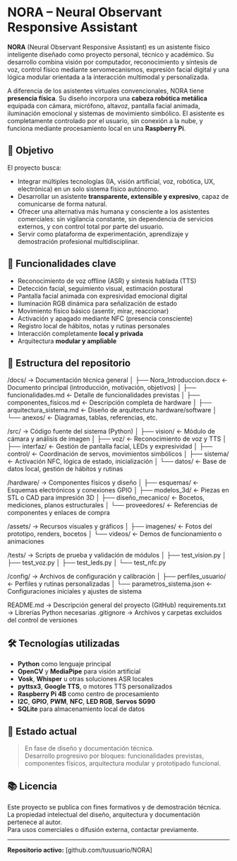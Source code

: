 # NORA – Neural Observant Responsive Assistant

**NORA** (Neural Observant Responsive Assistant) es un asistente físico inteligente diseñado como proyecto personal, técnico y académico. Su desarrollo combina visión por computador, reconocimiento y síntesis de voz, control físico mediante servomecanismos, expresión facial digital y una lógica modular orientada a la interacción multimodal y personalizada.

A diferencia de los asistentes virtuales convencionales, NORA tiene **presencia física**. Su diseño incorpora una **cabeza robótica metálica** equipada con cámara, micrófono, altavoz, pantalla facial animada, iluminación emocional y sistemas de movimiento simbólico. El asistente es completamente controlado por el usuario, sin conexión a la nube, y funciona mediante procesamiento local en una **Raspberry Pi**.

## 🎯 Objetivo

El proyecto busca:

- Integrar múltiples tecnologías (IA, visión artificial, voz, robótica, UX, electrónica) en un solo sistema físico autónomo.
- Desarrollar un asistente **transparente, extensible y expresivo**, capaz de comunicarse de forma natural.
- Ofrecer una alternativa más humana y consciente a los asistentes comerciales: sin vigilancia constante, sin dependencia de servicios externos, y con control total por parte del usuario.
- Servir como plataforma de experimentación, aprendizaje y demostración profesional multidisciplinar.

## 🧠 Funcionalidades clave

- Reconocimiento de voz offline (ASR) y síntesis hablada (TTS)
- Detección facial, seguimiento visual, estimación postural
- Pantalla facial animada con expresividad emocional digital
- Iluminación RGB dinámica para señalización de estado
- Movimiento físico básico (asentir, mirar, reaccionar)
- Activación y apagado mediante NFC (presencia consciente)
- Registro local de hábitos, notas y rutinas personales
- Interacción completamente **local y privada**
- Arquitectura **modular y ampliable**

## 📁 Estructura del repositorio

/docs/                        → Documentación técnica general
│   ├── Nora_Introduccion.docx     ← Documento principal (introducción, motivación, objetivos)
│   ├── funcionalidades.md         ← Detalle de funcionalidades previstas
│   ├── componentes_fisicos.md     ← Descripción completa de hardware
│   ├── arquitectura_sistema.md    ← Diseño de arquitectura hardware/software
│   └── anexos/                    ← Diagramas, tablas, referencias, etc.

/src/                         → Código fuente del sistema (Python)
│   ├── vision/                   ← Módulo de cámara y análisis de imagen
│   ├── voz/                      ← Reconocimiento de voz y TTS
│   ├── interfaz/                 ← Gestión de pantalla facial, LEDs y expresividad
│   ├── control/                  ← Coordinación de servos, movimientos simbólicos
│   ├── sistema/                  ← Activación NFC, lógica de estado, inicialización
│   └── datos/                    ← Base de datos local, gestión de hábitos y rutinas

/hardware/                   → Componentes físicos y diseño
│   ├── esquemas/                ← Esquemas electrónicos y conexiones GPIO
│   ├── modelos_3d/              ← Piezas en STL o CAD para impresión 3D
│   ├── diseño_mecanico/         ← Bocetos, mediciones, planos estructurales
│   └── proveedores/             ← Referencias de componentes y enlaces de compra

/assets/                     → Recursos visuales y gráficos
│   ├── imagenes/                ← Fotos del prototipo, renders, bocetos
│   └── videos/                  ← Demos de funcionamiento o animaciones

/tests/                      → Scripts de prueba y validación de módulos
│   ├── test_vision.py
│   ├── test_voz.py
│   ├── test_leds.py
│   └── test_nfc.py

/config/                     → Archivos de configuración y calibración
│   ├── perfiles_usuario/        ← Perfiles y rutinas personalizadas
│   └── parametros_sistema.json  ← Configuraciones iniciales y ajustes de sistema

README.md                   → Descripción general del proyecto (GitHub)
requirements.txt            → Librerías Python necesarias
.gitignore                  → Archivos y carpetas excluidos del control de versiones

## 🛠️ Tecnologías utilizadas

- **Python** como lenguaje principal
- **OpenCV** y **MediaPipe** para visión artificial
- **Vosk**, **Whisper** u otras soluciones ASR locales
- **pyttsx3**, **Google TTS**, o motores TTS personalizados
- **Raspberry Pi 4B** como centro de procesamiento
- **I2C**, **GPIO**, **PWM**, **NFC**, **LED RGB**, **Servos SG90**
- **SQLite** para almacenamiento local de datos

## 📌 Estado actual

> En fase de diseño y documentación técnica.  
> Desarrollo progresivo por bloques: funcionalidades previstas, componentes físicos, arquitectura modular y prototipado funcional.

## 📚 Licencia

Este proyecto se publica con fines formativos y de demostración técnica. La propiedad intelectual del diseño, arquitectura y documentación pertenece al autor.  
Para usos comerciales o difusión externa, contactar previamente.

---
 
**Repositorio activo:** [github.com/tuusuario/NORA]

